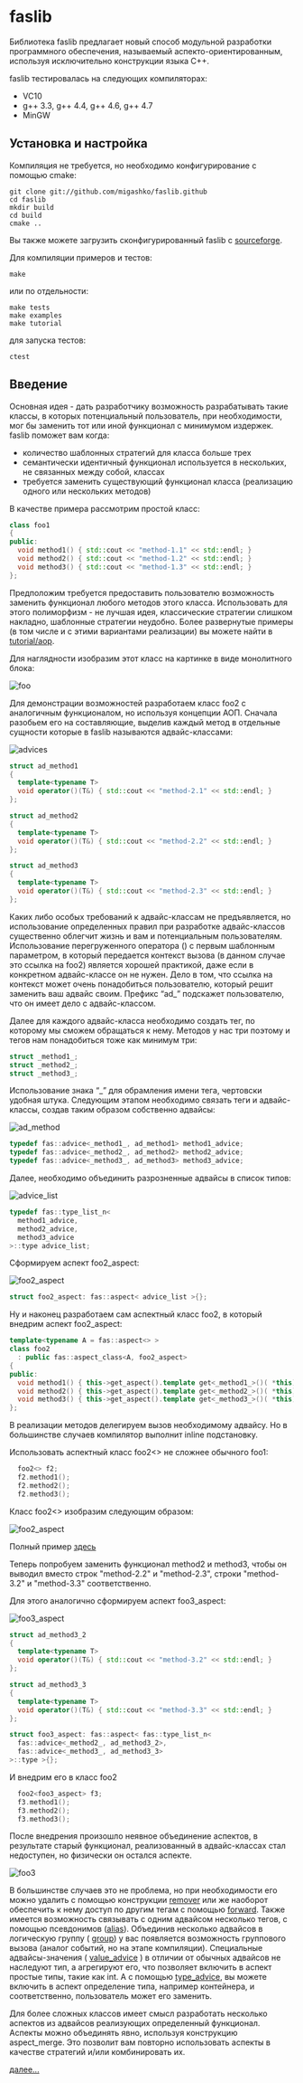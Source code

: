 # faslib

Библиотека faslib предлагает новый способ модульной разработки программного обеспечения,
называемый аспекто-ориентированным, используя исключительно конструкции языка C++.

faslib тестировалась на следующих компиляторах:

* VC10
* g++ 3.3, g++ 4.4, g++ 4.6, g++ 4.7
* MinGW

## Установка и настройка

Компиляция не требуется, но необходимо конфигурирование с помощью cmake:
```
git clone git://github.com/migashko/faslib.github
cd faslib
mkdir build
cd build
cmake ..
```

Вы также можете загрузить сконфигурированный faslib c [sourceforge](https://sourceforge.net/projects/faslib2).

Для компиляции примеров и тестов:
```
make
```

или по отдельности:
```
make tests
make examples
make tutorial
```

для запуска тестов:
```
ctest
```

## Введение

Основная идея - дать разработчику возможность разрабатывать такие классы, в которых потенциальный пользователь, при необходимости, мог бы заменить тот или иной функционал с минимумом издержек. faslib поможет вам когда:
* количество шаблонных стратегий для класса больше трех
* семантически идентичный функционал используется в нескольких, не связанных между собой, классах
* требуется заменить существующий функционал класса (реализацию одного или нескольких методов)

В качестве примера рассмотрим простой класс:

```cpp
class foo1
{
public:
  void method1() { std::cout << "method-1.1" << std::endl; }
  void method2() { std::cout << "method-1.2" << std::endl; }
  void method3() { std::cout << "method-1.3" << std::endl; }
};
```

Предположим требуется предоставить пользователю возможность заменить функционал любого методов этого класса.
Использовать для этого полиморфизм - не лучшая идея, классические стратегии слишком накладно, шаблонные стратегии
неудобно. Более развернутые примеры (в том числе и с этими вариантами реализации) вы можете найти в [tutorial/aop](https://github.com/migashko/faslib/tree/master/tutorial/aop).

Для наглядности изобразим этот класс на картинке в виде монолитного блока:

![foo](http://i.imgur.com/ovInI.png)

Для демонстрации возможностей разработаем класс foo2 с аналогичным функционалом, но используя концепции АОП.
Сначала разобьем его на составляющие, выделив каждый метод в отдельные сущности которые в faslib называются адвайс-классами:

![advices](http://i.imgur.com/mof7U.png)

```cpp
struct ad_method1
{
  template<typename T>
  void operator()(T&) { std::cout << "method-2.1" << std::endl; }
};

struct ad_method2
{
  template<typename T>
  void operator()(T&) { std::cout << "method-2.2" << std::endl; }
};

struct ad_method3
{
  template<typename T>
  void operator()(T&) { std::cout << "method-2.3" << std::endl; }
};
```

Каких либо особых требований к адвайс-классам не предъявляется, но использование определенных правил
при разработке адвайс-классов существенно облегчит жизнь и вам и потенциальным пользователям. Использование перегруженного
оператора () с первым шаблонным параметром, в который передается контекст вызова (в данном случае это ссылка на foo2) является
хорошей практикой, даже если в конкретном адвайс-классе он не нужен. Дело в том, что ссылка на контекст может очень понадобиться
пользователю, который решит заменить ваш адвайс своим. Префикс “ad_” подскажет пользователю, что он имеет дело с адвайс-классом.

Далее для каждого адвайс-класса необходимо создать тег, по которому мы сможем обращаться к нему. Методов у нас три поэтому и
тегов нам понадобиться тоже как минимум три:

```cpp
struct _method1_;
struct _method2_;
struct _method3_;
```

Использование знака “_” для обрамления имени тега, чертовски удобная штука.
Следующим этапом необходимо связать теги и адвайс-классы, создав таким образом собственно адвайсы:

![ad_method](http://i.imgur.com/n2diQ.png)

```cpp
typedef fas::advice<_method1_, ad_method1> method1_advice;
typedef fas::advice<_method2_, ad_method2> method2_advice;
typedef fas::advice<_method3_, ad_method3> method3_advice;
```

Далее, необходимо объединить  разрозненные адвайсы в список типов:

![advice_list](http://i.imgur.com/69b5W.png)

```cpp
typedef fas::type_list_n<
  method1_advice,
  method2_advice,
  method3_advice
>::type advice_list;
```

Cформируем аспект foo2_aspect:

![foo2_aspect](http://i.imgur.com/KJeJq.png)

```cpp
struct foo2_aspect: fas::aspect< advice_list >{};
```

Ну и наконец разработаем сам аспектный класс foo2, в который внедрим аспект foo2_aspect:

```cpp
template<typename A = fas::aspect<> >
class foo2
  : public fas::aspect_class<A, foo2_aspect>
{
public:
  void method1() { this->get_aspect().template get<_method1_>()( *this); }
  void method2() { this->get_aspect().template get<_method2_>()( *this); }
  void method3() { this->get_aspect().template get<_method3_>()( *this); }
};
```
В реализации методов делегируем вызов необходимому адвайсу. Но в большинстве случаев компилятор выполнит inline подстановку.

Использовать аспектный класс foo2<> не сложнее обычного foo1:

```cpp
  foo2<> f2;
  f2.method1();
  f2.method2();
  f2.method3();
```

Класс   foo2<> изобразим следующим образом:

![foo2_aspect](http://i.imgur.com/BNWNa.png)

Полный пример [здесь](https://github.com/migashko/faslib/blob/master/examples/aop/foo.cpp)

Теперь попробуем заменить функционал method2 и method3, чтобы он выводил вместо строк "method-2.2" и "method-2.3", строки "method-3.2" и "method-3.3" соответственно. 

Для этого аналогично сформируем аспект foo3_aspect:

![foo3_aspect](http://i.imgur.com/I0dIb.png)

```cpp
struct ad_method3_2
{
  template<typename T>
  void operator()(T&) { std::cout << "method-3.2" << std::endl; }
};

struct ad_method3_3
{
  template<typename T>
  void operator()(T&) { std::cout << "method-3.3" << std::endl; }
};

struct foo3_aspect: fas::aspect< fas::type_list_n<
  fas::advice<_method2_, ad_method3_2>,
  fas::advice<_method3_, ad_method3_3>
>::type >{};
```

И внедрим его в класс foo2

```cpp
  foo2<foo3_aspect> f3;
  f3.method1();
  f3.method2();
  f3.method3();
```

После внедрения произошло неявное объединение аспектов, в результате старый функционал, реализованный в адвайс-классах 
стал недоступен, но физически он остался аспекте. 

![foo3](http://i.imgur.com/dYzYB.png)

В большинстве случаев это не проблема, но при необходимости его можно удалить с помощью конструкции [remover](https://github.com/migashko/faslib/wiki/%D0%A0%D0%B5%D0%BC%D1%83%D0%B2%D0%B5%D1%80%D1%8B)
или же наоборот обеспечить к нему доступ по другим тегам с помощью [forward](https://github.com/migashko/faslib/wiki/%D0%A4%D0%BE%D1%80%D0%B2%D0%B0%D1%80%D0%B4%D1%8B). Также имеется возможность связывать с 
одним адвайсом несколько тегов, с помощью псевдонимов ([alias](https://github.com/migashko/faslib/wiki/%D0%90%D0%BB%D0%B8%D0%B0%D1%81%D1%8B)). Объединив несколько адвайсов в логическую группу ( [group](https://github.com/migashko/faslib/wiki/%D0%93%D1%80%D1%83%D0%BF%D0%BF%D1%8B)) 
у вас появляется возможность группового вызова (аналог событий, но на этапе компиляции). Специальные адвайсы-значения 
( [value_advice](https://github.com/migashko/faslib/wiki/value-%D0%B0%D0%B4%D0%B2%D0%B0%D0%B9%D1%81%D1%8B) ) в отличии от обычных адвайсов не наследуют тип, а агрегируют его, что позволяет включить в аспект 
простые типы, такие как int. А с помощью [type_advice](https://github.com/migashko/faslib/wiki/type-%D0%B0%D0%B4%D0%B2%D0%B0%D0%B9%D1%81%D1%8B), вы можете включить в аспект определение типа, например контейнера, 
и соответственно, пользователь может его заменить. 

Для более сложных классов имеет смысл разработать несколько аспектов из адвайсов реализующих определенный функционал. 
Аспекты можно объединять явно, используя конструкцию aspect_merge.  Это позволит вам повторно использовать аспекты в 
качестве стратегий и/или комбинировать их.

[далее...](https://github.com/migashko/faslib/wiki)
